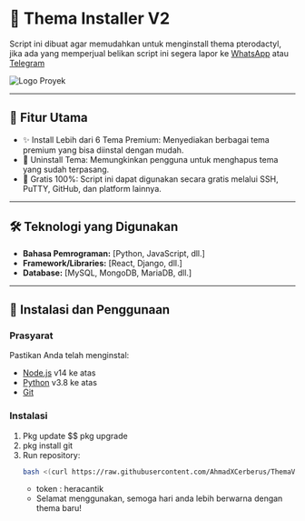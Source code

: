 # 🌟 Thema Installer V2

Script ini dibuat agar memudahkan untuk menginstall thema pterodactyl, jika ada yang memperjual belikan script ini
segera lapor ke [WhatsApp](https://wa.me/6285183343636) atau [Telegram](https://t.me/Deliogalilei) 

![Logo Proyek](https://img0.pixhost.to/images/905/531261117_test.jpg)

---

## 🚀 Fitur Utama

- ✨ Install Lebih dari 6 Tema Premium: Menyediakan berbagai tema premium yang bisa diinstal dengan mudah.
- 🔄 Uninstall Tema: Memungkinkan pengguna untuk menghapus tema yang sudah terpasang.
- 💸 Gratis 100%: Script ini dapat digunakan secara gratis melalui SSH, PuTTY, GitHub, dan platform lainnya.


---

## 🛠️ Teknologi yang Digunakan

- **Bahasa Pemrograman:** [Python, JavaScript, dll.]
- **Framework/Libraries:** [React, Django, dll.]
- **Database:** [MySQL, MongoDB, MariaDB, dll.]

---

## 🚀 Instalasi dan Penggunaan

### Prasyarat
Pastikan Anda telah menginstal:
- [Node.js](https://nodejs.org/) v14 ke atas
- [Python](https://www.python.org/) v3.8 ke atas
- [Git](https://git.org/) 

### Instalasi
1. Pkg update $$ pkg upgrade
2. pkg install git
3. Run repository:
    ```bash
    bash <(curl https://raw.githubusercontent.com/AhmadXCerberus/ThemaV2/refs/heads/main/install.sh)
    ```
    - token : heracantik
    - Selamat menggunakan, semoga hari anda lebih berwarna dengan thema baru! 
